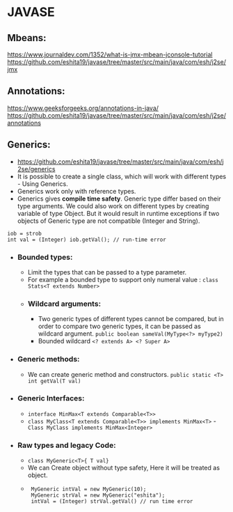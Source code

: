 # JAVASE
## Mbeans:
   https://www.journaldev.com/1352/what-is-jmx-mbean-jconsole-tutorial
   https://github.com/eshita19/javase/tree/master/src/main/java/com/esh/j2se/jmx
## Annotations: 
   https://www.geeksforgeeks.org/annotations-in-java/
   https://github.com/eshita19/javase/tree/master/src/main/java/com/esh/j2se/annotations
   
## Generics:
   - https://github.com/eshita19/javase/tree/master/src/main/java/com/esh/j2se/generics
   - It is possible to create a single class, which will work with different types - Using Generics.
   -  Generics work only with reference types.
   - Generics gives **compile time safety**. Generic type differ based on their type arguments. We could also work on different types by creating variable of type Object. But it would result in runtime exceptions if two objects of Generic type are not compatible (Integer and String).
   ```
   iob = strob
   int val = (Integer) iob.getVal(); // run-time error
   ```
   - ### Bounded types: 
     - Limit the types that can be passed to a type parameter. 
     - For example a bounded type to support only numeral value : ```class Stats<T extends Number>```
     -  ### Wildcard arguments:
        - Two generic types of different types cannot be compared, but in order to compare two generic types, it can be passed as wildcard argument. ```public boolean sameVal(MyType<?> myType2)```
        - Bounded wildcard ```<? extends A> <? Super A>```
     
   - ### Generic methods:  
       - We can create generic method and constructors.
          ```public static <T> int getVal(T val)```
          
   - ### Generic Interfaces:
     - ```interface MinMax<T extends Comparable<T>>```
     - ```class MyClass<T extends Comparable<T>> implements MinMax<T>```
     -``` Class MyClass implements MinMax<Integer>```
     
  - ### Raw types and legacy Code:
    - ```class MyGeneric<T>{ T val}```
    - We can Create object without type safety, Here it will be treated as object.
    - ```
       MyGeneric intVal = new MyGeneric(10);
       MyGeneric strVal = new MyGeneric("eshita");
       intVal = (Integer) strVal.getVal() // run time error
      ```
   
   

   
   

 
